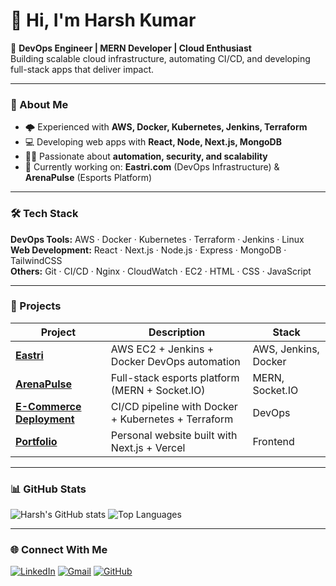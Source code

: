 # 👋 Hi, I'm Harsh Kumar

🚀 **DevOps Engineer | MERN Developer | Cloud Enthusiast**  
Building scalable cloud infrastructure, automating CI/CD, and developing full-stack apps that deliver impact.

---

### 🧠 About Me
- 🌩️ Experienced with **AWS, Docker, Kubernetes, Jenkins, Terraform**
- 💻 Developing web apps with **React, Node, Next.js, MongoDB**
- 🧑‍💻 Passionate about **automation, security, and scalability**
- 🎯 Currently working on: **Eastri.com** (DevOps Infrastructure) & **ArenaPulse** (Esports Platform)

---

### 🛠️ Tech Stack
**DevOps Tools:** AWS · Docker · Kubernetes · Terraform · Jenkins · Linux  
**Web Development:** React · Next.js · Node.js · Express · MongoDB · TailwindCSS  
**Others:** Git · CI/CD · Nginx · CloudWatch · EC2 · HTML · CSS · JavaScript  

---

### 🧩 Projects
| Project | Description | Stack |
|----------|--------------|--------|
| [**Eastri**](https://github.com/harsh7509/Eastri) | AWS EC2 + Jenkins + Docker DevOps automation | AWS, Jenkins, Docker |
| [**ArenaPulse**](https://github.com/harsh7509/ArenaPulse) | Full-stack esports platform (MERN + Socket.IO) | MERN, Socket.IO |
| [**E-Commerce Deployment**](https://github.com/harsh7509/Ecommerce-Deployment) | CI/CD pipeline with Docker + Kubernetes + Terraform | DevOps |
| [**Portfolio**](https://github.com/harsh7509/Portfolio) | Personal website built with Next.js + Vercel | Frontend |

---

### 📊 GitHub Stats
![Harsh's GitHub stats](https://github-readme-stats.vercel.app/api?username=harsh7509&show_icons=true&theme=tokyonight)
![Top Languages](https://github-readme-stats.vercel.app/api/top-langs/?username=harsh7509&layout=compact&theme=tokyonight)

---

### 🌐 Connect With Me
[![LinkedIn](https://img.shields.io/badge/LinkedIn-blue?style=for-the-badge&logo=linkedin)](https://linkedin.com/in/harshkumar7509)
[![Gmail](https://img.shields.io/badge/Email-red?style=for-the-badge&logo=gmail)](mailto:harshantil7509@gmail.com)
[![GitHub](https://img.shields.io/badge/GitHub-black?style=for-the-badge&logo=github)](https://github.com/harsh7509)
